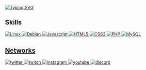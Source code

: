 [![Typing SVG](https://readme-typing-svg.herokuapp.com?color=acc581&lines=Hi+!+Im+ivn+🌱;Visit+my+website+%3A+winveer.com+;And+enjoy+it+!+💚)](https://git.io/typing-svg)

## Skills
<a href="#" target="_blank">
<img alt="Linux" src="https://img.shields.io/badge/Linux-FCC624?style=for-the-badge&logo=linux&logoColor=black" style="margin-bottom: 5px;"/>
</a>
<a href="#" target="_blank">
<img alt="Debian" src="https://img.shields.io/badge/debian-900C3F?style=for-the-badge&logo=debian&logoColor=white" style="margin-bottom: 5px;"/>
</a>
<a href="#" target="_blank">
<img alt="Javascript" src="https://img.shields.io/badge/javascript-%23ED8B00?style=for-the-badge&logo=javascript&logoColor=white" style="margin-bottom: 5px;"/>
</a>
<a href="#" target="_blank">
<img alt="HTML5" src="https://img.shields.io/badge/html5-%23E34F26.svg?style=for-the-badge&logo=html5&logoColor=white" style="margin-bottom: 5px;"/>
</a>
<a href="#" target="_blank">
<img alt="CSS3" src="https://img.shields.io/badge/css3-%231572B6.svg?style=for-the-badge&logo=css3&logoColor=white" style="margin-bottom: 5px;"/>
</a>
<a href="#" target="_blank">
<img alt="PHP" src="https://img.shields.io/badge/php-7374ab?style=for-the-badge&logo=php&logoColor=white" style="margin-bottom: 5px;"/>
</a>
<a href="#" target="_blank">
<img alt="MySQL" src="https://img.shields.io/badge/mysql-%2300f.svg?style=for-the-badge&logo=mysql&logoColor=white" style="margin-bottom: 5px;"/>
<br/>

## Networks
<a href="https://twitter.com/inverssed" target="_blank">
<img src=https://img.shields.io/badge/twitter-%2300acee.svg?&style=for-the-badge&logo=twitter&logoColor=white alt=twitter style="margin-bottom: 5px;" />
</a>
<a href="https://twitch.com/inverssed" target="_blank">
<img src=https://img.shields.io/badge/twitch-6441a5.svg?&style=for-the-badge&logo=twitch&logoColor=white alt=twitch style="margin-bottom: 5px;" />
</a>
<a href="https://www.instagram.com/c/inverssed/" target="_blank">
<img src=https://img.shields.io/badge/instagram-C13584.svg?&style=for-the-badge&logo=instagram&logoColor=white alt=instagram style="margin-bottom: 5px;" /> 
</a>
<a href="https://www.youtube.com/c/inverssed/" target="_blank">
<img src=https://img.shields.io/badge/youtube-%23EE4831.svg?&style=for-the-badge&logo=youtube&logoColor=white alt=youtube style="margin-bottom: 5px;" />
</a>  
<a href="https://discord.gg/orange" target="_blank">
<img src=https://img.shields.io/badge/discord-7289DA.svg?&style=for-the-badge&logo=discord&logoColor=white alt=discord style="margin-bottom: 5px;" />
</a> 
<br/>  
